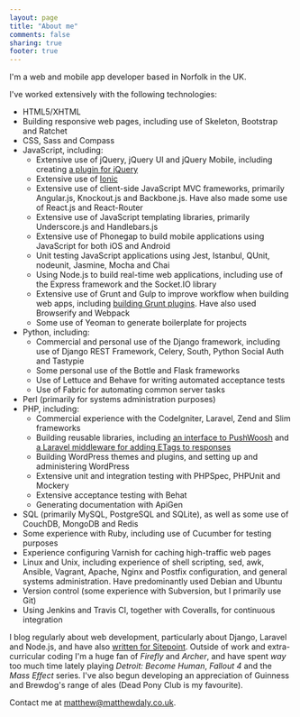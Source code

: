 ```yaml
---
layout: page
title: "About me"
comments: false
sharing: true
footer: true
---
```


I'm a web and mobile app developer based in Norfolk in the UK.

I've worked extensively with the following technologies:

* HTML5/XHTML
* Building responsive web pages, including use of Skeleton, Bootstrap and Ratchet
* CSS, Sass and Compass
* JavaScript, including:
  * Extensive use of jQuery, jQuery UI and jQuery Mobile, including creating [a plugin for jQuery](http://plugins.jquery.com/listfilter/)
  * Extensive use of [Ionic](http://ionicframework.com/)
  * Extensive use of client-side JavaScript MVC frameworks, primarily Angular.js, Knockout.js and Backbone.js. Have also made some use of React.js and React-Router
  * Extensive use of JavaScript templating libraries, primarily Underscore.js and Handlebars.js
  * Extensive use of Phonegap to build mobile applications using JavaScript for both iOS and Android
  * Unit testing JavaScript applications using Jest, Istanbul, QUnit, nodeunit, Jasmine, Mocha and Chai
  * Using Node.js to build real-time web applications, including use of the Express framework and the Socket.IO library
  * Extensive use of Grunt and Gulp to improve workflow when building web apps, including [building Grunt plugins](http://www.sitepoint.com/building-static-site-generator-grunt-plugin/). Have also used Browserify and Webpack
  * Some use of Yeoman to generate boilerplate for projects
* Python, including:
  * Commercial and personal use of the Django framework, including use of Django REST Framework, Celery, South, Python Social Auth and Tastypie
  * Some personal use of the Bottle and Flask frameworks
  * Use of Lettuce and Behave for writing automated acceptance tests
  * Use of Fabric for automating common server tasks
* Perl (primarily for systems administration purposes)
* PHP, including:
  * Commercial experience with the CodeIgniter, Laravel, Zend and Slim frameworks
  * Building reusable libraries, including [an interface to PushWoosh](https://packagist.org/packages/matthewbdaly/pushwoosh-php-library) and [a Laravel middleware for adding ETags to responses](https://github.com/matthewbdaly/laravel-etag-middleware)
  * Building WordPress themes and plugins, and setting up and administering WordPress
  * Extensive unit and integration testing with PHPSpec, PHPUnit and Mockery
  * Extensive acceptance testing with Behat
  * Generating documentation with ApiGen
* SQL (primarily MySQL, PostgreSQL and SQLite), as well as some use of CouchDB, MongoDB and Redis
* Some experience with Ruby, including use of Cucumber for testing purposes
* Experience configuring Varnish for caching high-traffic web pages
* Linux and Unix, including experience of shell scripting, sed, awk, Ansible, Vagrant, Apache, Nginx and Postfix configuration, and general systems administration. Have predominantly used Debian and Ubuntu
* Version control (some experience with Subversion, but I primarily use Git)
* Using Jenkins and Travis CI, together with Coveralls, for continuous integration

I blog regularly about web development, particularly about Django, Laravel and Node.js, and have also [written for Sitepoint](http://www.sitepoint.com/author/mdaly/). Outside of work and extra-curricular coding I'm a huge fan of *Firefly* and *Archer*, and have spent *way* too much time lately playing *Detroit: Become Human*, *Fallout 4* and the *Mass Effect* series. I've also begun developing an appreciation of Guinness and Brewdog's range of ales (Dead Pony Club is my favourite).

Contact me at matthew@matthewdaly.co.uk.
